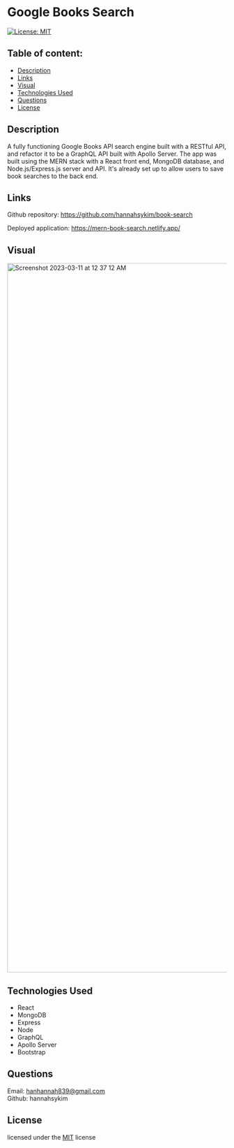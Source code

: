 
# Google Books Search

[![License: MIT](https://img.shields.io/badge/license-MIT-blue)](https://opensource.org/licenses/MIT)

## Table of content: 

- [Description](#description)
- [Links](#links)
- [Visual](#visual)
- [Technologies Used](#technologies)
- [Questions](#questions)
- [License](#license)

## Description <a id="description"></a>

A fully functioning Google Books API search engine built with a RESTful API, and refactor it to be a GraphQL API built with Apollo Server. The app was built using the MERN stack with a React front end, MongoDB database, and Node.js/Express.js server and API. It's already set up to allow users to save book searches to the back end.

## Links <a id="links"></a>
Github repository:
https://github.com/hannahsykim/book-search

Deployed application: 
https://mern-book-search.netlify.app/

## Visual <a id="visual"></a>
<img width="1624" alt="Screenshot 2023-03-11 at 12 37 12 AM" src="https://user-images.githubusercontent.com/113808775/224474387-bec60a88-aefe-4df8-ae6d-698eba1d3f0f.png">


## Technologies Used <a id="technologies"></a>
- React
- MongoDB
- Express
- Node
- GraphQL
- Apollo Server
- Bootstrap

## Questions <a id="questions"></a>

  Email: hanhannah839@gmail.com
  <br>
  Github: hannahsykim

## License <a id="license"></a>
 licensed under the [MIT](https://opensource.org/licenses/MIT) license
